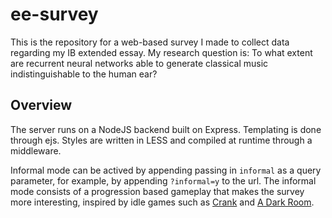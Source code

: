 # ee-survey

This is the repository for a web-based survey I made to collect data regarding my IB extended essay. My research question is: To what extent are recurrent neural networks able to generate classical music indistinguishable to the human ear?

## Overview

The server runs on a NodeJS backend built on Express. Templating is done through ejs. Styles are written in LESS and compiled at runtime through a middleware.

Informal mode can be actived by appending passing in `informal` as a query parameter, for example, by appending `?informal=y` to the url. The informal mode consists of a progression based gameplay that makes the survey more interesting, inspired by idle games such as [Crank](https://faedine.com/games/crank/b39/) and [A Dark Room](http://adarkroom.doublespeakgames.com/).
